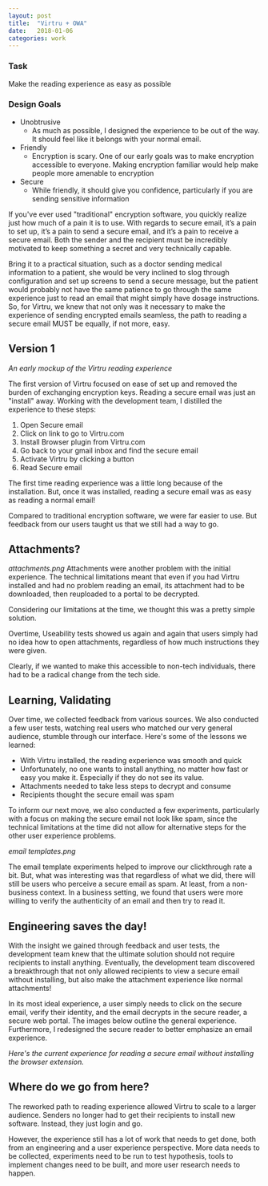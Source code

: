 ```yaml
---
layout: post
title:  "Virtru + OWA"
date:   2018-01-06
categories: work
---
```


### Task

Make the reading experience as easy as possible


### Design Goals
  * Unobtrusive
    * As much as possible, I designed the experience to be out of the way. It should feel like it belongs with your normal email.
  * Friendly
    * Encryption is scary. One of our early goals was to make encryption accessible to everyone. Making encryption familiar would help make people more amenable to encryption
  * Secure
    * While friendly, it should give you confidence, particularly if you are sending sensitive information
 

If you've ever used "traditional" encryption software, you quickly realize just how much of a pain it is to use. With regards to secure email, it’s a pain to set up, it’s a pain to send a secure email, and it’s a pain to receive a secure email. Both the sender and the recipient must be incredibly motivated to keep something a secret and very technically capable.

Bring it to a practical situation, such as a doctor sending medical information to a patient, she would be very inclined to slog through configuration and set up screens to send a secure message, but the patient would probably not have the same patience to go through the same experience just to read an email that might simply have dosage instructions. So, for Virtru, we knew that not only was it necessary to make the experience of sending encrypted emails seamless, the path to reading a secure email MUST be equally, if not more, easy.

## Version 1
*An early mockup of the Virtru reading experience*

The first version of Virtru focused on ease of set up and removed the burden of exchanging encryption keys. Reading a secure email was just an "install" away. Working with the development team, I distilled the experience to these steps:

  1. Open Secure email
  2. Click on link to go to Virtru.com
  3. Install Browser plugin from Virtru.com
  4. Go back to your gmail inbox and find the secure email
  5. Activate Virtru by clicking a button
  6. Read Secure email

The first time reading experience was a little long because of the installation. But, once it was installed, reading a secure email was as easy as reading a normal email!

Compared to traditional encryption software, we were far easier to use. But feedback from our users taught us that we still had a way to go.

 

## Attachments?
*attachments.png*
Attachments were another problem with the initial experience. The technical limitations meant that even if you had Virtru installed and had no problem reading an email, its attachment had to be downloaded, then reuploaded to a portal to be decrypted.

Considering our limitations at the time, we thought this was a pretty simple solution.

Overtime, Useability tests showed us again and again that users simply had no idea how to open attachments, regardless of how much instructions they were given.

Clearly, if we wanted to make this accessible to non-tech individuals, there had to be a radical change from the tech side.

 

## Learning, Validating
Over time, we collected feedback from various sources. We also conducted a few user tests, watching real users who matched our very general audience, stumble through our interface. Here's some of the lessons we learned:

  * With Virtru installed, the reading experience was smooth and quick
  * Unfortunately, no one wants to install anything, no matter how fast or easy you make it.  Especially if they do not see its value.
  * Attachments needed to take less steps to decrypt and consume
  * Recipients thought the secure email was spam

To inform our next move, we also conducted a few experiments, particularly with a focus on making the secure email not look like spam, since the technical limitations at the time did not allow for alternative steps for the other user experience problems.

*email templates.png*

The email template experiments helped to improve our clickthrough rate a bit. But, what was interesting was that regardless of what we did, there will still be users who perceive a secure email as spam. At least, from a non-business context. In a business setting, we found that users were more willing to verify the authenticity of an email and then try to read it.

 

## Engineering saves the day!
With the insight we gained through feedback and user tests, the development team knew that the ultimate solution should not require recipients to install anything. Eventually, the development team discovered a breakthrough that not only allowed recipients to view a secure email without installing, but also make the attachment experience like normal attachments! 

In its most ideal experience, a user simply needs to click on the secure email, verify their identity, and the email decrypts in the secure reader, a secure web portal. The images below outline the general experience. Furthermore, I redesigned the secure reader to better emphasize an email experience.

*Here's the current experience for reading a secure email without installing the browser extension.*

 

## Where do we go from here?
The reworked path to reading experience allowed Virtru to scale to a larger audience. Senders no longer had to get their recipients to install new software. Instead, they just login and go.

However, the experience still has a lot of work that needs to get done, both from an engineering and a user experience perspective. More data needs to be collected, experiments need to be run to test hypothesis, tools to implement changes need to be built, and more user research needs to happen.